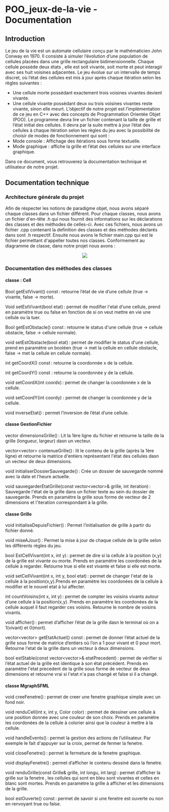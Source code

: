 # POO_jeux-de-la-vie - Documentation

## Introduction
Le jeu de la vie est un automate cellulaire conçu par le mathématicien John Conway en 1970. Il consiste à simuler l’évolution d’une population de cellules placées dans une grille rectangulaire bidimensionnelle. Chaque cellule possède deux états ,  elle est  soit vivante, soit morte et peut interagir avec ses huit voisines adjacentes. Le jeu évolue sur un intervalle de temps discret, où l’état des cellules est mis à jour après chaque itération selon les règles suivantes :
- Une cellule morte possédant exactement trois voisines vivantes devient vivante.
- Une cellule vivante possédant deux ou trois voisines vivantes reste vivante, sinon elle meurt.
L’objectif de notre projet est l’implémentation de ce jeu en C++ avec des concepts de Programmation Orientée Objet (POO). Le programme devra lire un fichier contenant la taille de grille et l’état initial des cellules. Il devra par la suite mettre à jour l’état des cellules à chaque itération selon les règles du jeu avec la possibilité de choisir de modes de fonctionnement qui sont :
- Mode console : Affichage des itérations sous forme textuelle.
- Mode graphique : affiche la grille et l’état des cellules sur une interface graphique.

Dans ce document, vous retrouverez la documentation technique et utilisateur de notre projet. 
## Documentation technique 

### Architecture générale du projet 

Afin de réspecter les notions de paradigme objet, nous avons séparé chaque classes dans un fichier différent. Pour chaque classes, nous avons un fichier d'en-tête .h qui nous fournit des informations sur les déclarations des classes et des méthodes de celles-ci. Avec ces fichiers, nous avons un fichier .cpp contenant la definition des classes et des méthodes déclarés dans sont .h respectif. Ensuite nous avons le fichier main.cpp qui est le fichier permettant d'appeller toutes nos classes. 
Conformement au diagramme de classe, dans notre projet nous avons :
<p align="center">
  <img src="https://github.com/user-attachments/assets/56f38f8b-0ade-4957-be5a-14498ae6f1a5" />
</p>

### Documentation des méthodes des classes 

#### classe : Cell

Bool getEstVivant() const : retourne l’état de vie d’une cellule (true -> vivante, false -> morte). 

Void setEstVivant(bool etat) : permet de modifier l'etat d'une cellule, prend en paramètre true ou false en fonction de si on veut mettre en vie une cellule ou la tuer. 

Bool getEstObstacle() const : retourne le status d'une cellule (true -> cellule obstacle, false -> cellule normale). 

void setEstObstacle(bool etat) : permet de modifier le status d'une cellule, prend en paramètre un booléen (true -> met la cellule en cellule obstacle, false -> met la cellule en cellule normale). 

int getCoordX() const : retourne la coordonnée x de la cellule.

int getCoordY() const : retourne la coordonnée y de la cellule.

void setCoordX(int coordx) : permet de changer la coordonnée x de la cellule.

void setCoordY(int coordy) : permet de changer la coordonnée y de la cellule.

void inverseEtat() : permet l’inversion de l’état d’une cellule.

#### classe GestionFichier

vector<int> dimensionsGrille() : Lit la 1ère ligne du fichier et retourne la taille de la grille (longueur, largeur) dasn un vecteur. 

vector<vector<int>> contenueGrille() : lit le contenu de la grille (après la 1ère ligne) et retourne la matrice d'entiers représentant l'état des cellules dasn un vecteur de deux dimensions. 

void initialiserDossierSauvegarde() : Crée un dossier de sauvegarde nommé avec la date et l'heure actuelle. 

void sauvegarderEtatGrille(const vector<vector<int>>& grille, int iteration) : Sauvegarde l'état de la grille dans un fichier texte au sein du dossier de sauvegarde. Prends en paramètre la grille sous forme de vecteur de 2 dimensions et l'iteration correspondant à la grille. 

#### classe Grille 

void initialiseDepuisFichier() : Permet l’initialisation de grille à partir du fichier donné. 

void miseAJour() : Permet la mise à jour de chaque cellule de la grille selon les différents règles du jeu. 

bool EstCellVivant(int x, int y) : permet de dire si la cellule à la position (x,y) de la grille est vivante ou morte. Prends en paramètre les coordonées de la cellule à regarder. Retourne true si elle est vivante et false si elle est morte. 

void setCellVivant(int x, int y, bool etat) : permet de changer l'etat de la cellule à la position(x,y).Prends en paramètre les coordonées de la cellule à modifier et le nouvel etat à lui affecter.

int countVoisins(int x, int y) : permet de compter les voisins vivants autour d’une cellule à la position(x,y). Prends en paramètre les coordonées de la cellule auquel il faut regarder ces voisins. Retourne le nombre de voisins vivants. 

void afficher() : permet d’afficher l’état de la grille dasn le terminal où on a 1(vivant) et 0(mort).  

vector<vector<int>> getEtatActuel() const : permet de donner l’état actuel de la grille sous forme de matrice d’entiers où l’on a 1 pour vivant et 0 pour mort. Retourne l'etat de la grille dans un vecteur à deux dimensions. 

bool estStable(const vector<vector<int>>& etatPrecedent) : permet de vérifier si l’état actuel de la grille est identique à son état précédent. Prends en paramètre l'etat precedent de la grille sous forme de vecteur de deux dimensions et retourne vrai si l'etat n'a pas changé et false si il a changé. 

#### classe MgraphSFML

void creeFenetre() : permet de creer une fenetre graphique simple avec un fond noir. 

void renduCell(int x, int y, Color color) : permet de dessiner une cellule à une position donnée avec une couleur de son choix. Prends en paramètre les coordonées de la cellule à colorier ainsi que la couleur à mettre à la cellule. 

void handleEvents() : permet la gestion des actions de l’utilisateur. Par exemple le fait d'appuyer sur la croix, permet de fermer la fenetre. 

void closeFenetre() : permet la fermeture de la fenetre graphique. 

void displayFenetre() : permet d’afficher le contenu dessiné dans la fenetre. 

void renduGrille(const Grille& grille, int longu, int larg) : permet d’afficher la grille sur la fenetre , les cellules qui sont en bleu sont vivantes et celles en blanc sont mortes. Prends en paramètre la grille à afficher et les dimensions de la grille. 

bool estOuverte() const : permet de savoir si une fenetre est ouverte ou non en renvoyant true ou false.




























